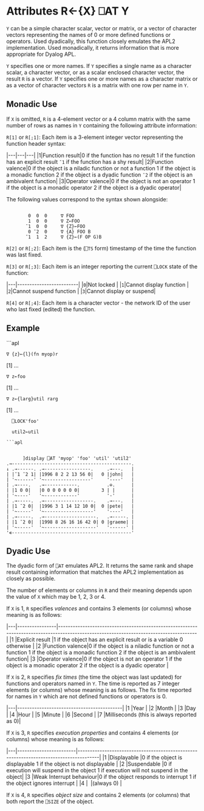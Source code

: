<!-- Hidden search keywords -->
<div style="display: none;">
  ⎕AT AT
</div>

<h1 class="heading"><span class="name">Attributes</span> <span class="command">R←{X} ⎕AT Y</span></h1>

`Y` can be a simple character scalar, vector or matrix, or a vector of character vectors representing the names of 0 or more defined functions or operators. Used dyadically, this function closely emulates the APL2 implementation. Used monadically, it returns information that is more appropriate for Dyalog APL.

`Y` specifies one or more names. If `Y` specifies a single name as a character scalar, a character vector, or as a scalar enclosed character vector, the result `R` is a vector. If `Y` specifies one or more names as a character matrix or as a vector of character vectors `R` is a matrix with one row per name in `Y`.

## Monadic Use

If `X` is omitted, `R` is a 4-element vector or a 4 column matrix with the same number of rows as names in `Y` containing the following attribute information:

`R[1]` or `R[;1]`: Each item is a 3-element integer vector representing the function header syntax:

|---|---|---|
|1|Function result|0 if the function has no result 1 if the function has an explicit result `¯1` if the function has a shy result|
|2|Function valence|0 if the object is a niladic function or not a function 1 if the object is a monadic function 2 if the object is a dyadic function `¯2` if the object is an ambivalent 				function|
|3|Operator valence|0 if the object is not an operator 1 if the object is a monadic operator 2 if the object is a dyadic operator|

The following values correspond to the syntax shown alongside:
```apl

        0  0  0     ∇ FOO
        1  0  0     ∇ Z←FOO
       ¯1  0  0     ∇ {Z}←FOO
        0 ¯2  0     ∇ {A} FOO B
       ¯1  1  2     ∇ {Z}←(F OP G)B
```

`R[2]` or `R[;2]`: Each item is the (`⎕TS` form) timestamp of the time the function was last fixed.

`R[3]` or `R[;3]`: Each item is an integer reporting the current `⎕LOCK` state of the function:

|---|-------------------------|
|`0`|Not locked               |
|`1`|Cannot display function  |
|`2`|Cannot suspend function  |
|`3`|Cannot display or suspend|

`R[4]` or `R[;4]`: Each item is a character vector - the network ID of the user who last fixed (edited) the function.

<h2 class="example">Example</h2>
```apl

    ∇ {z}←{l}(fn myop)r
[1]   ...

    ∇ z←foo
[1]   ...

    ∇ z←{larg}util rarg
[1]   ...

      ⎕LOCK'foo'

      util2←util
```
```apl


      ]display ⎕AT 'myop' 'foo' 'util' 'util2'
.→--------------------------------------------.
↓ .→------. .→-----------------.     .→---.   |
| |¯1 ¯2 1| |1996 8 2 2 13 56 0|   0 |john|   |
| '~------' '~-----------------'     '----'   |
| .→----.   .→------------.          .⊖.      |
| |1 0 0|   |0 0 0 0 0 0 0|        3 | |      |
| '~----'   '~------------'          '-'      |
| .→-----.  .→------------------.    .→---.   |
| |1 ¯2 0|  |1996 3 1 14 12 10 0|  0 |pete|   |
| '~-----'  '~------------------'    '----'   |
| .→-----.  .→-------------------.   .→-----. |
| |1 ¯2 0|  |1998 8 26 16 16 42 0| 0 |graeme| |
| '~-----'  '~-------------------'   '------' |
'∊--------------------------------------------'
```
## Dyadic Use


The dyadic form of `⎕AT` emulates APL2. It returns the same rank and shape result containing information that matches the APL2 implementation as closely as possible.

The number of elements or columns in `R` and their meaning depends upon the value of `X` which may be 1, 2, 3 or 4.

If `X` is 1, `R` specifies *valences* and contains 3 elements (or columns) whose meaning is as follows:

|---|----------------|---------------------------------------------------------------------------------------------------------------------------------------|
|1  |Explicit result |1 if the object has an explicit result or is a variable 0 otherwise                                                                    |
|2  |Function valence|0 if the object is a niladic function or not a function 1 if the object is a monadic function 2 if the object is an ambivalent function|
|3  |Operator valence|0 if the object is not an operator 1 if the object is a monadic operator 2 if the object is a dyadic operator                          |

If `X` is 2, `R` specifies *fix times* (the time the object was last updated) for functions and operators named in `Y`. The time is reported as 7 integer elements (or columns) whose meaning is as follows. The fix time reported for names in `Y` which are not defined functions or operators is 0.

|---|-------------------------------------------|
|1  |Year                                       |
|2  |Month                                      |
|3  |Day                                        |
|4  |Hour                                       |
|5  |Minute                                     |
|6  |Second                                     |
|7  |Milliseconds (this is always reported as 0)|

If `X` is 3, `R` specifies *execution properties* and contains 4 elements (or columns) whose meaning is as follows:

|---|------------------------|---------------------------------------------------------------------------------------|
|1  |Displayable             |0 if the object is displayable 1 if the object is not displayable                      |
|2  |Suspendable             |0 if execution will suspend in the object 1 if execution will not suspend in the object|
|3  |Weak Interrupt behaviour|0 if the object responds to interrupt 1 if the object ignores interrupt                |
|4  |&nbsp;                  |(always 0)                                                                             |

If `X` is 4, `R` specifies *object size* and contains 2 elements (or columns) that both report the `⎕SIZE` of the object.
